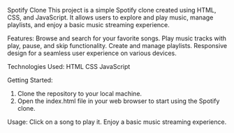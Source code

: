 Spotify Clone
This project is a simple Spotify clone created using HTML, CSS, and JavaScript. It allows users to explore and play music, manage playlists, and enjoy a basic music streaming experience.

Features:
Browse and search for your favorite songs.
Play music tracks with play, pause, and skip functionality.
Create and manage playlists.
Responsive design for a seamless user experience on various devices.

Technologies Used:
HTML
CSS
JavaScript

Getting Started:
1. Clone the repository to your local machine.
2. Open the index.html file in your web browser to start using the Spotify clone.

Usage:
Click on a song to play it.
Enjoy a basic music streaming experience.